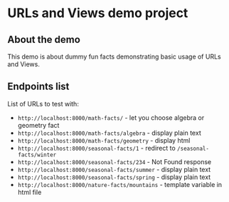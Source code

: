 # URLs and Views demo project

## About the demo

This demo is about dummy fun facts demonstrating basic usage of URLs and Views.

## Endpoints list

List of URLs to test with:

- `http://localhost:8000/math-facts/` - let you choose algebra or geometry fact
- `http://localhost:8000/math-facts/algebra` - display plain text
- `http://localhost:8000/math-facts/geometry` - display html
- `http://localhost:8000/seasonal-facts/1` - redirect to `/seasonal-facts/winter`
- `http://localhost:8000/seasonal-facts/234` - Not Found response
- `http://localhost:8000/seasonal-facts/summer` - display plain text
- `http://localhost:8000/seasonal-facts/spring` - display plain text
- `http://localhost:8000/nature-facts/mountains` - template variable in html file
